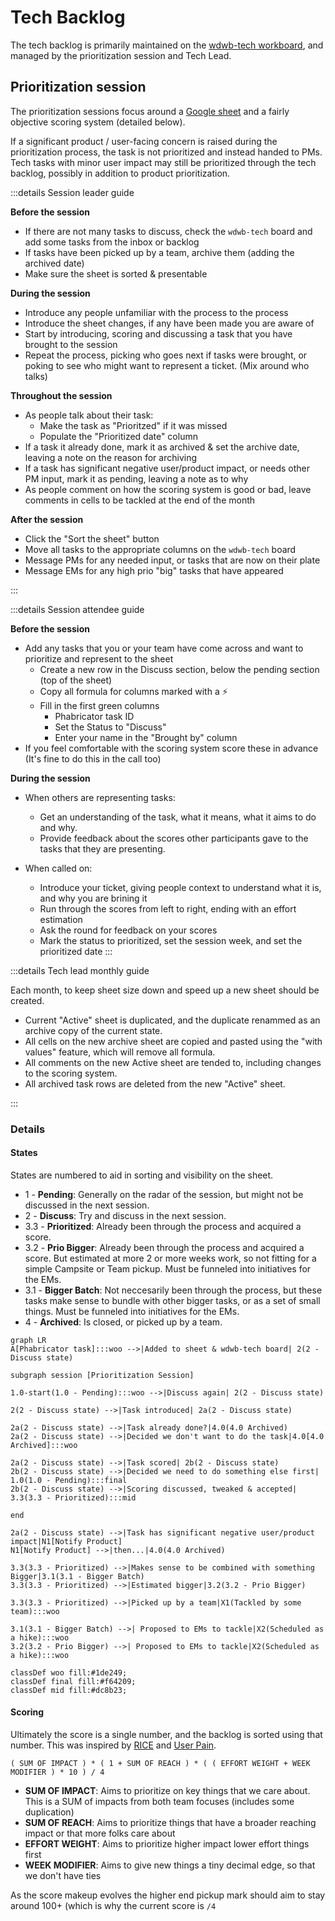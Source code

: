 
# Tech Backlog

The tech backlog is primarily maintained on the [wdwb-tech workboard](https://phabricator.wikimedia.org/project/board/3532/), and managed by the prioritization session and Tech Lead.

## Prioritization session

<ProcessTable
  :what="[
    'A weekly 1 hour meeting to prioritize tasks.',
    'Tasks are submitted, discussed, scored and sorted.',
    'Tasks are submitted, discussed, scored and sorted.',
    'Prioritized tasks then get picked up by teams (usually Campsite).',
  ]"
  :why="[
    'Prioritization process will be clearer for the whole team.',
    'Process of prioritization is distributed.',
    'Backlog will be more organized.',
    'Team as a whole will feel more involved in prioritization.',
    'Important tech tasks will organically surface.',
    'Knowledge sharing will happen during prioritization.',
    'A wide range of views will be incorporated.',
  ]"
  who="Tech lead (or representative), Campsite representative, A representative of each current hike, Anyone that wishes to represent a task"
  since="June 2020"
  :docs="[
    {name: '2021-05 Summarizing blog post', url: 'https://addshore.com/2021/06/tackling-technical-debt-big-and-small-in-wikidata-and-wikibase/'},
    {name: '2020-06 Proposal', url: 'https://docs.google.com/document/d/1qpVtHoLT5lCbzNhbVpUwUtSNG6_XhM4QmN1aQoseyY0'},
  ]"
/>

The prioritization sessions focus around a [Google sheet](https://docs.google.com/spreadsheets/d/1Sa4x3XYqpK1v6s4HnIIKq327UVYXd38PpDyT-7PqtCo) and a fairly objective scoring system (detailed below).

If a significant product / user-facing concern is raised during the prioritization process, the task is not prioritized and instead handed to PMs.
Tech tasks with minor user impact may still be prioritized through the tech backlog, possibly in addition to product prioritization.

:::details Session leader guide

**Before the session**

- If there are not many tasks to discuss, check the `wdwb-tech` board and add some tasks from the inbox or backlog
- If tasks have been picked up by a team, archive them (adding the archived date)
- Make sure the sheet is sorted & presentable

**During the session**

- Introduce any people unfamiliar with the process to the process
- Introduce the sheet changes, if any have been made you are aware of
- Start by introducing, scoring and discussing a task that you have brought to the session
- Repeat the process, picking who goes next if tasks were brought, or poking to see who might want to represent a ticket. (Mix around who talks)

**Throughout the session**

- As people talk about their task:
  - Make the task as "Prioritzed" if it was missed
  - Populate the "Prioritized date" column
- If a task it already done, mark it as archived & set the archive date, leaving a note on the reason for archiving
- If a task has significant negative user/product impact, or needs other PM input, mark it as pending, leaving a note as to why
- As people comment on how the scoring system is good or bad, leave comments in cells to be tackled at the end of the month

**After the session**

- Click the "Sort the sheet" button
- Move all tasks to the appropriate columns on the `wdwb-tech` board
- Message PMs for any needed input, or tasks that are now on their plate
- Message EMs for any high prio "big" tasks that have appeared

:::

:::details Session attendee guide

**Before the session**

- Add any tasks that you or your team have come across and want to prioritize and represent to the sheet
  - Create a new row in the Discuss section, below the pending section (top of the sheet)
  - Copy all formula for columns marked with a ⚡
  - Fill in the first green columns
    - Phabricator task ID
    - Set the Status to "Discuss"
    - Enter your name in the "Brought by" column
- If you feel comfortable with the scoring system score these in advance (It's fine to do this in the call too)

**During the session**

- When others are representing tasks:
  - Get an understanding of the task, what it means, what it aims to do and why.
  - Provide feedback about the scores other participants gave to the tasks that they are presenting.

- When called on:
  - Introduce your ticket, giving people context to understand what it is, and why you are brining it
  - Run through the scores from left to right, ending with an effort estimation
  - Ask the round for feedback on your scores
  - Mark the status to prioritized, set the session week, and set the prioritized date
:::

:::details Tech lead monthly guide

Each month, to keep sheet size down and speed up a new sheet should be created.

- Current "Active" sheet is duplicated, and the duplicate renammed as an archive copy of the current state.
- All cells on the new archive sheet are copied and pasted using the "with values" feature, which will remove all formula.
- All comments on the new Active sheet are tended to, including changes to the scoring system.
- All archived task rows are deleted from the new "Active" sheet.

:::

### Details

#### States

States are numbered to aid in sorting and visibility on the sheet.

- 1 - **Pending**: Generally on the radar of the session, but might not be discussed in the next session.
- 2 - **Discuss**: Try and discuss in the next session.
- 3.3 - **Prioritized**: Already been through the process and acquired a score.
- 3.2 - **Prio Bigger**: Already been through the process and acquired a score. But estimated at more 2 or more weeks work, so not fitting for a simple Campsite or Team pickup. Must be funneled into initiatives for the EMs.
- 3.1 - **Bigger Batch**: Not neccesarily been through the process, but these tasks make sense to bundle with other bigger tasks, or as a set of small things. Must be funneled into initiatives for the EMs.
- 4 - **Archived**: Is closed, or picked up by a team.

```mermaid
graph LR
A[Phabricator task]:::woo -->|Added to sheet & wdwb-tech board| 2(2 - Discuss state)

subgraph session [Prioritization Session]

1.0-start(1.0 - Pending):::woo -->|Discuss again| 2(2 - Discuss state)

2(2 - Discuss state) -->|Task introduced| 2a(2 - Discuss state)

2a(2 - Discuss state) -->|Task already done?|4.0(4.0 Archived)
2a(2 - Discuss state) -->|Decided we don't want to do the task|4.0[4.0 Archived]:::woo

2a(2 - Discuss state) -->|Task scored| 2b(2 - Discuss state)
2b(2 - Discuss state) -->|Decided we need to do something else first| 1.0(1.0 - Pending):::final
2b(2 - Discuss state) -->|Scoring discussed, tweaked & accepted| 3.3(3.3 - Prioritized):::mid

end

2a(2 - Discuss state) -->|Task has significant negative user/product impact|N1[Notify Product]
N1[Notify Product] -->|then...|4.0(4.0 Archived)

3.3(3.3 - Prioritized) -->|Makes sense to be combined with something Bigger|3.1(3.1 - Bigger Batch)
3.3(3.3 - Prioritized) -->|Estimated bigger|3.2(3.2 - Prio Bigger)

3.3(3.3 - Prioritized) -->|Picked up by a team|X1(Tackled by some team):::woo

3.1(3.1 - Bigger Batch) -->| Proposed to EMs to tackle|X2(Scheduled as a hike):::woo
3.2(3.2 - Prio Bigger) -->| Proposed to EMs to tackle|X2(Scheduled as a hike):::woo

classDef woo fill:#1de249;
classDef final fill:#f64209;
classDef mid fill:#dc8b23;
```

#### Scoring

Ultimately the score is a single number, and the backlog is sorted using that number. This was inspired by [RICE](https://roadmunk.com/guides/rice-score-prioritization-framework-product-management/) and [User Pain](https://lostgarden.home.blog/2008/05/20/improving-bug-triage-with-user-pain/).

```
( SUM OF IMPACT ) * ( 1 + SUM OF REACH ) * ( ( EFFORT WEIGHT + WEEK MODIFIER ) * 10 ) / 4
```

- **SUM OF IMPACT**: Aims to prioritize on key things that we care about. This is a SUM of impacts from both team focuses (includes some duplication)
- **SUM OF REACH**: Aims to prioritize things that have a broader reaching impact or that more folks care about
- **EFFORT WEIGHT**: Aims to prioritize higher impact lower effort things first
- **WEEK MODIFIER**: Aims to give new things a tiny decimal edge, so that we don't have ties

As the score makeup evolves the higher end pickup mark should aim to stay around 100+ (which is why the current score is `/4`